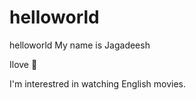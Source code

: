 # helloworld
helloworld
My name is Jagadeesh

Ilove :pizza:

I'm interestred in watching English movies.

